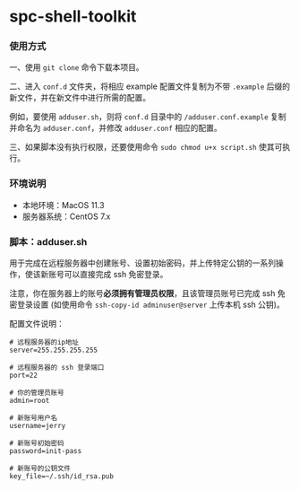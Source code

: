 # spc-shell-toolkit

### 使用方式

一、使用 `git clone` 命令下载本项目。

二、进入 `conf.d` 文件夹，将相应 example 配置文件复制为不带 `.example` 后缀的新文件，并在新文件中进行所需的配置。

例如，要使用 `adduser.sh`，则将 `conf.d` 目录中的 `/adduser.conf.example` 复制并命名为 `adduser.conf`，并修改 `adduser.conf` 相应的配置。

三、如果脚本没有执行权限，还要使用命令 `sudo chmod u+x script.sh` 使其可执行。

### 环境说明

- 本地环境：MacOS 11.3
- 服务器系统：CentOS 7.x

### 脚本：adduser.sh

用于完成在远程服务器中创建账号、设置初始密码，并上传特定公钥的一系列操作，使该新账号可以直接完成 ssh 免密登录。

注意，你在服务器上的账号**必须拥有管理员权限**，且该管理员账号已完成 ssh 免密登录设置 (如使用命令 `ssh-copy-id adminuser@server` 上传本机 ssh 公钥)。

配置文件说明：

```
# 远程服务器的ip地址
server=255.255.255.255

# 远程服务器的 ssh 登录端口
port=22

# 你的管理员账号
admin=root

# 新账号用户名
username=jerry

# 新账号初始密码
password=init-pass

# 新账号的公钥文件
key_file=~/.ssh/id_rsa.pub
```